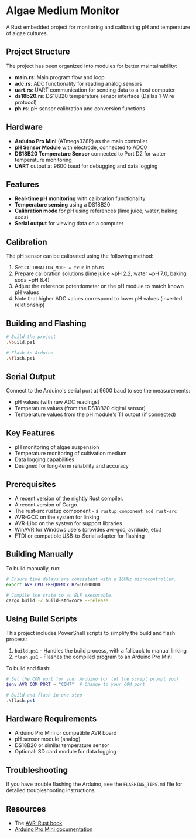 # Algae Medium Monitor

A Rust embedded project for monitoring and calibrating pH and temperature of algae cultures.

## Project Structure

The project has been organized into modules for better maintainability:

- **main.rs**: Main program flow and loop
- **adc.rs**: ADC functionality for reading analog sensors
- **uart.rs**: UART communication for sending data to a host computer 
- **ds18b20.rs**: DS18B20 temperature sensor interface (Dallas 1-Wire protocol)
- **ph.rs**: pH sensor calibration and conversion functions

## Hardware

- **Arduino Pro Mini** (ATmega328P) as the main controller
- **pH Sensor Module** with electrode, connected to ADC0
- **DS18B20 Temperature Sensor** connected to Port D2 for water temperature monitoring
- **UART** output at 9600 baud for debugging and data logging

## Features

- **Real-time pH monitoring** with calibration functionality
- **Temperature sensing** using a DS18B20
- **Calibration mode** for pH using references (lime juice, water, baking soda)
- **Serial output** for viewing data on a computer

## Calibration

The pH sensor can be calibrated using the following method:

1. Set `CALIBRATION_MODE = true` in ph.rs
2. Prepare calibration solutions (lime juice ~pH 2.2, water ~pH 7.0, baking soda ~pH 8.4)
3. Adjust the reference potentiometer on the pH module to match known pH values
4. Note that higher ADC values correspond to lower pH values (inverted relationship)

## Building and Flashing

```bash
# Build the project
.\build.ps1

# Flash to Arduino
.\flash.ps1
```

## Serial Output

Connect to the Arduino's serial port at 9600 baud to see the measurements:

- pH values (with raw ADC readings)
- Temperature values (from the DS18B20 digital sensor) 
- Temperature values from the pH module's T1 output (if connected)

## Key Features

- pH monitoring of algae suspension
- Temperature monitoring of cultivation medium
- Data logging capabilities
- Designed for long-term reliability and accuracy

## Prerequisites

* A recent version of the nightly Rust compiler.
* A recent version of Cargo.
* The rust-src rustup component - `$ rustup component add rust-src`
* AVR-GCC on the system for linking
* AVR-Libc on the system for support libraries
* WinAVR for Windows users (provides avr-gcc, avrdude, etc.)
* FTDI or compatible USB-to-Serial adapter for flashing

## Building Manually

To build manually, run:

```bash
# Ensure time delays are consistent with a 16MHz microcontroller.
export AVR_CPU_FREQUENCY_HZ=16000000

# Compile the crate to an ELF executable.
cargo build -Z build-std=core --release
```

## Using Build Scripts

This project includes PowerShell scripts to simplify the build and flash process:

1. `build.ps1` - Handles the build process, with a fallback to manual linking
2. `flash.ps1` - Flashes the compiled program to an Arduino Pro Mini

To build and flash:

```powershell
# Set the COM port for your Arduino (or let the script prompt you)
$env:AVR_COM_PORT = "COM7"  # Change to your COM port

# Build and flash in one step
.\flash.ps1
```

## Hardware Requirements

- Arduino Pro Mini or compatible AVR board
- pH sensor module (analog)
- DS18B20 or similar temperature sensor
- Optional: SD card module for data logging

## Troubleshooting

If you have trouble flashing the Arduino, see the `FLASHING_TIPS.md` file for detailed troubleshooting instructions.

## Resources

* The [AVR-Rust book](https://book.avr-rust.org)
* [Arduino Pro Mini documentation](https://docs.arduino.cc/hardware/pro-mini)

